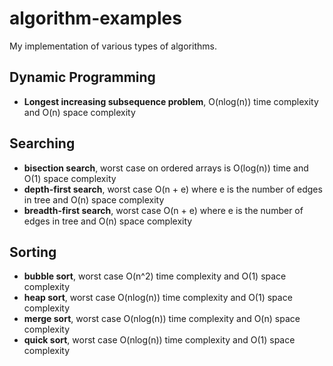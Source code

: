 # algorithm-examples
My implementation of various types of algorithms.
## Dynamic Programming
* __Longest increasing subsequence problem__, O(nlog(n)) time complexity and O(n) space complexity
## Searching
* __bisection search__, worst case on ordered arrays is O(log(n)) time and O(1) space complexity
* __depth-first search__, worst case O(n + e) where e is the number of edges in tree and O(n) space complexity
* __breadth-first search__, worst case O(n + e) where e is the number of edges in tree and O(n) space complexity
## Sorting
* __bubble sort__, worst case O(n^2) time complexity and O(1) space complexity
* __heap sort__, worst case O(nlog(n)) time complexity and O(1) space complexity
* __merge sort__, worst case O(nlog(n)) time complexity and O(n) space complexity
* __quick sort__, worst case O(nlog(n)) time complexity and O(1) space complexity